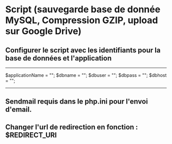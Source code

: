 # Script (sauvegarde base de donnée MySQL, Compression GZIP, upload sur Google Drive)

## Configurer le script avec les identifiants pour la base de données et l'application

---

$applicationName = "";
$dbname = "";
$dbuser = "";
$dbpass = "";
$dbhost = "";

---

## Sendmail requis dans le php.ini pour l'envoi d'email.

## Changer l'url de redirection en fonction : $REDIRECT_URI
